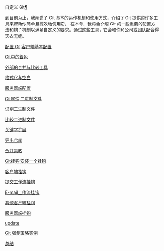 <span id="git" ></span>
自定义 Git[¶](#git)

到目前为止，我阐述了 Git 基本的运作机制和使用方式，介绍了 Git 提供的许多工具来帮助你简单且有效地使用它。 在本章，我将会介绍 Git 的一些重要的配置方法和钩子机制以满足自定义的要求。通过这些工具，它会和你和公司或团队配合得天衣无缝。





[配置 Git](http://docs.pythontab.com/github/gitbook/Customizing-Git/Git-Configuration.html)
[客户端基本配置](http://docs.pythontab.com/github/gitbook/Customizing-Git/Git-Configuration.html#id1)

[Git中的着色](http://docs.pythontab.com/github/gitbook/Customizing-Git/Git-Configuration.html#id2)

[外部的合并与比较工具](http://docs.pythontab.com/github/gitbook/Customizing-Git/Git-Configuration.html#id3)

[格式化与空白](http://docs.pythontab.com/github/gitbook/Customizing-Git/Git-Configuration.html#id4)

[服务器端配置](http://docs.pythontab.com/github/gitbook/Customizing-Git/Git-Configuration.html#id5)





[Git属性](http://docs.pythontab.com/github/gitbook/Customizing-Git/Git-Attributes.html)
[二进制文件](http://docs.pythontab.com/github/gitbook/Customizing-Git/Git-Attributes.html#id1)

[识别二进制文件](http://docs.pythontab.com/github/gitbook/Customizing-Git/Git-Attributes.html#id2)

[比较二进制文件](http://docs.pythontab.com/github/gitbook/Customizing-Git/Git-Attributes.html#id3)

[关键字扩展](http://docs.pythontab.com/github/gitbook/Customizing-Git/Git-Attributes.html#id4)

[导出仓库](http://docs.pythontab.com/github/gitbook/Customizing-Git/Git-Attributes.html#id5)

[合并策略](http://docs.pythontab.com/github/gitbook/Customizing-Git/Git-Attributes.html#id6)





[Git挂钩](http://docs.pythontab.com/github/gitbook/Customizing-Git/Git-Hooks.html)
[安装一个挂钩](http://docs.pythontab.com/github/gitbook/Customizing-Git/Git-Hooks.html#id1)

[客户端挂钩](http://docs.pythontab.com/github/gitbook/Customizing-Git/Git-Hooks.html#id2)

[提交工作流挂钩](http://docs.pythontab.com/github/gitbook/Customizing-Git/Git-Hooks.html#id3)

[E-mail工作流挂钩](http://docs.pythontab.com/github/gitbook/Customizing-Git/Git-Hooks.html#e-mail)

[其他客户端挂钩](http://docs.pythontab.com/github/gitbook/Customizing-Git/Git-Hooks.html#id4)

[服务器端挂钩](http://docs.pythontab.com/github/gitbook/Customizing-Git/Git-Hooks.html#id5)

[update](http://docs.pythontab.com/github/gitbook/Customizing-Git/Git-Hooks.html#update)




[Git 强制策略实例](http://docs.pythontab.com/github/gitbook/Customizing-Git/An-Example-Git-Enforced-Policy.html)

[总结](http://docs.pythontab.com/github/gitbook/Customizing-Git/Summary.html)







